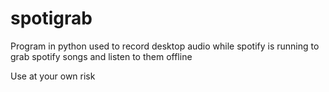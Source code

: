 # spotigrab
Program in python used to record desktop audio while spotify is running to grab spotify songs and listen to them offline

Use at your own risk
